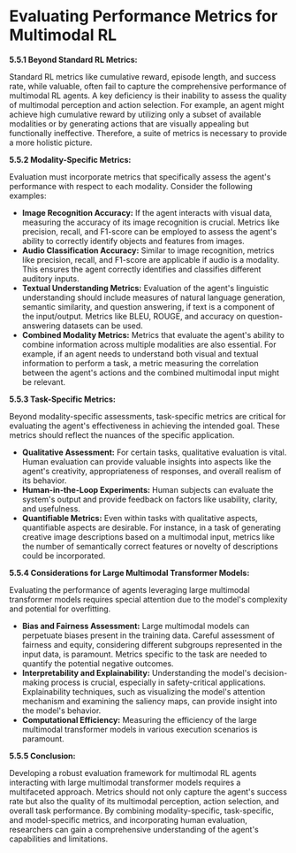 # Evaluating Performance Metrics for Multimodal RL


**5.5.1 Beyond Standard RL Metrics:**

Standard RL metrics like cumulative reward, episode length, and success rate, while valuable, often fail to capture the comprehensive performance of multimodal RL agents.  A key deficiency is their inability to assess the quality of multimodal perception and action selection.  For example, an agent might achieve high cumulative reward by utilizing only a subset of available modalities or by generating actions that are visually appealing but functionally ineffective.  Therefore, a suite of metrics is necessary to provide a more holistic picture.

**5.5.2 Modality-Specific Metrics:**

Evaluation must incorporate metrics that specifically assess the agent's performance with respect to each modality.  Consider the following examples:

* **Image Recognition Accuracy:**  If the agent interacts with visual data, measuring the accuracy of its image recognition is crucial.  Metrics like precision, recall, and F1-score can be employed to assess the agent's ability to correctly identify objects and features from images.
* **Audio Classification Accuracy:** Similar to image recognition, metrics like precision, recall, and F1-score are applicable if audio is a modality.  This ensures the agent correctly identifies and classifies different auditory inputs.
* **Textual Understanding Metrics:**  Evaluation of the agent's linguistic understanding should include measures of natural language generation, semantic similarity, and question answering, if text is a component of the input/output.  Metrics like BLEU, ROUGE, and accuracy on question-answering datasets can be used.
* **Combined Modality Metrics:**  Metrics that evaluate the agent's ability to combine information across multiple modalities are also essential.  For example, if an agent needs to understand both visual and textual information to perform a task, a metric measuring the correlation between the agent's actions and the combined multimodal input might be relevant.

**5.5.3 Task-Specific Metrics:**

Beyond modality-specific assessments, task-specific metrics are critical for evaluating the agent's effectiveness in achieving the intended goal.  These metrics should reflect the nuances of the specific application.

* **Qualitative Assessment:** For certain tasks, qualitative evaluation is vital.  Human evaluation can provide valuable insights into aspects like the agent's creativity, appropriateness of responses, and overall realism of its behavior.
* **Human-in-the-Loop Experiments:**  Human subjects can evaluate the system's output and provide feedback on factors like usability, clarity, and usefulness.
* **Quantifiable Metrics:** Even within tasks with qualitative aspects, quantifiable aspects are desirable. For instance, in a task of generating creative image descriptions based on a multimodal input, metrics like the number of semantically correct features or novelty of descriptions could be incorporated.

**5.5.4 Considerations for Large Multimodal Transformer Models:**

Evaluating the performance of agents leveraging large multimodal transformer models requires special attention due to the model's complexity and potential for overfitting.

* **Bias and Fairness Assessment:**  Large multimodal models can perpetuate biases present in the training data.  Careful assessment of fairness and equity, considering different subgroups represented in the input data, is paramount.  Metrics specific to the task are needed to quantify the potential negative outcomes.
* **Interpretability and Explainability:**  Understanding the model's decision-making process is crucial, especially in safety-critical applications.  Explainability techniques, such as visualizing the model's attention mechanism and examining the saliency maps, can provide insight into the model's behavior.
* **Computational Efficiency:**  Measuring the efficiency of the large multimodal transformer models in various execution scenarios is paramount.

**5.5.5  Conclusion:**

Developing a robust evaluation framework for multimodal RL agents interacting with large multimodal transformer models requires a multifaceted approach.  Metrics should not only capture the agent's success rate but also the quality of its multimodal perception, action selection, and overall task performance.  By combining modality-specific, task-specific, and model-specific metrics, and incorporating human evaluation, researchers can gain a comprehensive understanding of the agent's capabilities and limitations.


